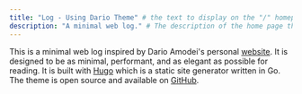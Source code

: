 ```yaml
---
title: "Log - Using Dario Theme" # the text to display on the "/" homepage
description: "A minimal web log." # The description of the home page that will be used in the open graph meta tagsauthor: "Grant Birkinbine"
---
```


This is a minimal web log inspired by Dario Amodei's personal [website](https://darioamodei.com/). It is designed to be as minimal, performant, and as elegant as possible for reading. It is built with [Hugo](https://gohugo.io/) which is a static site generator written in Go. The theme is open source and available on [GitHub](https://github.com/GrantBirki/dario).
